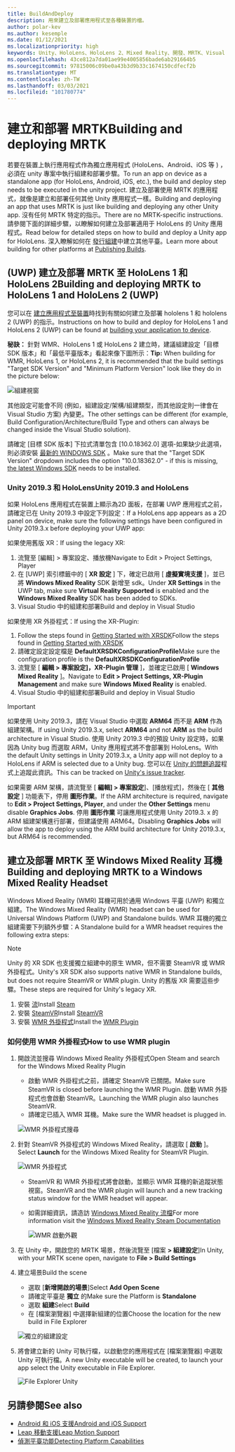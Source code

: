 ```yaml
---
title: BuildAndDeploy
description: 用來建立及部署應用程式至各種裝置的檔。
author: polar-kev
ms.author: kesemple
ms.date: 01/12/2021
ms.localizationpriority: high
keywords: Unity、HoloLens、HoloLens 2、Mixed Reality、開發、MRTK、Visual Studio、Android、IOS
ms.openlocfilehash: 43ce812a7da01ae99e4005856bade6ab291664b5
ms.sourcegitcommit: 97815006c09be0a43b3d9b33c1674150cdfecf2b
ms.translationtype: MT
ms.contentlocale: zh-TW
ms.lasthandoff: 03/03/2021
ms.locfileid: "101780774"
---
```

# <a name="building-and-deploying-mrtk"></a><span data-ttu-id="63ef6-104">建立和部署 MRTK</span><span class="sxs-lookup"><span data-stu-id="63ef6-104">Building and deploying MRTK</span></span>

<span data-ttu-id="63ef6-105">若要在裝置上執行應用程式作為獨立應用程式 (HoloLens、Android、iOS 等 ) ，必須在 unity 專案中執行組建和部署步驟。</span><span class="sxs-lookup"><span data-stu-id="63ef6-105">To run an app on device as a standalone app (for HoloLens, Android, iOS, etc.), the build and deploy step needs to be executed in the unity project.</span></span> <span data-ttu-id="63ef6-106">建立及部署使用 MRTK 的應用程式，就像是建立和部署任何其他 Unity 應用程式一樣。</span><span class="sxs-lookup"><span data-stu-id="63ef6-106">Building and deploying an app that uses MRTK is just like building and deploying any other Unity app.</span></span> <span data-ttu-id="63ef6-107">沒有任何 MRTK 特定的指示。</span><span class="sxs-lookup"><span data-stu-id="63ef6-107">There are no MRTK-specific instructions.</span></span> <span data-ttu-id="63ef6-108">請參閱下面的詳細步驟，以瞭解如何建立及部署適用于 HoloLens 的 Unity 應用程式。</span><span class="sxs-lookup"><span data-stu-id="63ef6-108">Read below for detailed steps on how to build and deploy a Unity app for HoloLens.</span></span>  <span data-ttu-id="63ef6-109">深入瞭解如何在 [發行組建](https://docs.unity3d.com/Manual/PublishingBuilds.html)中建立其他平臺。</span><span class="sxs-lookup"><span data-stu-id="63ef6-109">Learn more about building for other platforms at [Publishing Builds](https://docs.unity3d.com/Manual/PublishingBuilds.html).</span></span>

## <a name="building-and-deploying-mrtk-to-hololens-1-and-hololens-2-uwp"></a><span data-ttu-id="63ef6-110"> (UWP) 建立及部署 MRTK 至 HoloLens 1 和 HoloLens 2</span><span class="sxs-lookup"><span data-stu-id="63ef6-110">Building and deploying MRTK to HoloLens 1 and HoloLens 2 (UWP)</span></span>

<span data-ttu-id="63ef6-111">您可以在 [建立應用程式至裝置](https://docs.microsoft.com/windows/mixed-reality/mrlearning-base-ch1#build-your-application-to-your-device)時找到有關如何建立及部署 hololens 1 和 hololens 2 (UWP) 的指示。</span><span class="sxs-lookup"><span data-stu-id="63ef6-111">Instructions on how to build and deploy for HoloLens 1 and HoloLens 2 (UWP) can be found at [building your application to device](https://docs.microsoft.com/windows/mixed-reality/mrlearning-base-ch1#build-your-application-to-your-device).</span></span>

<span data-ttu-id="63ef6-112">**秘訣：** 針對 WMR、HoloLens 1 或 HoloLens 2 建立時，建議組建設定「目標 SDK 版本」和「最低平臺版本」看起來像下圖所示：</span><span class="sxs-lookup"><span data-stu-id="63ef6-112">**Tip:** When building for WMR, HoloLens 1, or HoloLens 2, it is recommended that the build settings "Target SDK Version" and "Minimum Platform Version" look like they do in the picture below:</span></span>

![組建視窗](../features/Images/getting_started/BuildWindow.png)

<span data-ttu-id="63ef6-114">其他設定可能會不同 (例如，組建設定/架構/組建類型，而其他設定則一律會在 Visual Studio 方案) 內變更。</span><span class="sxs-lookup"><span data-stu-id="63ef6-114">The other settings can be different (for example, Build Configuration/Architecture/Build Type and others can always be changed inside the Visual Studio solution).</span></span>

<span data-ttu-id="63ef6-115">請確定 [目標 SDK 版本] 下拉式清單包含 [10.0.18362.0] 選項-如果缺少此選項，則必須安裝 [最新的 WINDOWS SDK](https://developer.microsoft.com/windows/downloads/windows-10-sdk) 。</span><span class="sxs-lookup"><span data-stu-id="63ef6-115">Make sure that the "Target SDK Version" dropdown includes the option "10.0.18362.0" - if this is missing, [the latest Windows SDK](https://developer.microsoft.com/windows/downloads/windows-10-sdk) needs to be installed.</span></span>

### <a name="unity-20193-and-hololens"></a><span data-ttu-id="63ef6-116">Unity 2019.3 和 HoloLens</span><span class="sxs-lookup"><span data-stu-id="63ef6-116">Unity 2019.3 and HoloLens</span></span>

<span data-ttu-id="63ef6-117">如果 HoloLens 應用程式在裝置上顯示為2D 面板，在部署 UWP 應用程式之前，請確定已在 Unity 2019.3 中設定下列設定：</span><span class="sxs-lookup"><span data-stu-id="63ef6-117">If a HoloLens app appears as a 2D panel on device, make sure the following settings have been configured in Unity 2019.3.x before deploying your UWP app:</span></span>

<span data-ttu-id="63ef6-118">如果使用舊版 XR：</span><span class="sxs-lookup"><span data-stu-id="63ef6-118">If using the legacy XR:</span></span>

1. <span data-ttu-id="63ef6-119">流覽至 [編輯] > 專案設定、播放機</span><span class="sxs-lookup"><span data-stu-id="63ef6-119">Navigate to Edit > Project Settings, Player</span></span>
1. <span data-ttu-id="63ef6-120">在 [UWP] 索引標籤中的 [ **XR 設定** ] 下，確定已啟用 [ **虛擬實境支援** ]，並已將 **Windows Mixed Reality** SDK 新增至 sdk。</span><span class="sxs-lookup"><span data-stu-id="63ef6-120">Under **XR Settings** in the UWP tab, make sure **Virtual Reality Supported** is enabled and the **Windows Mixed Reality** SDK has been added to SDKs.</span></span>
1. <span data-ttu-id="63ef6-121">Visual Studio 中的組建和部署</span><span class="sxs-lookup"><span data-stu-id="63ef6-121">Build and deploy in Visual Studio</span></span>

<span data-ttu-id="63ef6-122">如果使用 XR 外掛程式：</span><span class="sxs-lookup"><span data-stu-id="63ef6-122">If using the XR-Plugin:</span></span>

1. <span data-ttu-id="63ef6-123">Follow the steps found in [Getting Started with XRSDK](../configuration/GettingStartedWithMRTKAndXRSDK.md)</span><span class="sxs-lookup"><span data-stu-id="63ef6-123">Follow the steps found in [Getting Started with XRSDK](../configuration/GettingStartedWithMRTKAndXRSDK.md)</span></span>
1. <span data-ttu-id="63ef6-124">請確定設定設定檔是 **DefaultXRSDKConfigurationProfile**</span><span class="sxs-lookup"><span data-stu-id="63ef6-124">Make sure the configuration profile is the **DefaultXRSDKConfigurationProfile**</span></span>
1. <span data-ttu-id="63ef6-125">流覽至 [ **編輯 > 專案設定]，XR-Plugin 管理** ]，並確定已啟用 [ **Windows Mixed Reality** ]。</span><span class="sxs-lookup"><span data-stu-id="63ef6-125">Navigate to **Edit > Project Settings, XR-Plugin Management** and make sure **Windows Mixed Reality** is enabled.</span></span>
1. <span data-ttu-id="63ef6-126">Visual Studio 中的組建和部署</span><span class="sxs-lookup"><span data-stu-id="63ef6-126">Build and deploy in Visual Studio</span></span>

>[!IMPORTANT]
> <span data-ttu-id="63ef6-127">如果使用 Unity 2019.3，請在 Visual Studio 中選取 **ARM64** 而不是 **ARM** 作為組建架構。</span><span class="sxs-lookup"><span data-stu-id="63ef6-127">If using Unity 2019.3.x, select **ARM64** and not **ARM** as the build architecture in Visual Studio.</span></span> <span data-ttu-id="63ef6-128">使用 Unity 2019.3 中的預設 Unity 設定時，如果因為 Unity bug 而選取 ARM，Unity 應用程式將不會部署到 HoloLens。</span><span class="sxs-lookup"><span data-stu-id="63ef6-128">With the default Unity settings in Unity 2019.3.x, a Unity app will not deploy to a HoloLens if ARM is selected due to a Unity bug.</span></span> <span data-ttu-id="63ef6-129">您可以在 [Unity 的問題追蹤](https://issuetracker.unity3d.com/issues/enabling-graphics-jobs-in-2019-dot-3-x-results-in-a-crash-or-nothing-rendering-on-hololens-2)程式上追蹤此資訊。</span><span class="sxs-lookup"><span data-stu-id="63ef6-129">This can be tracked on [Unity's issue tracker](https://issuetracker.unity3d.com/issues/enabling-graphics-jobs-in-2019-dot-3-x-results-in-a-crash-or-nothing-rendering-on-hololens-2).</span></span>
>
> <span data-ttu-id="63ef6-130">如果需要 ARM 架構，請流覽至 [ **編輯] > 專案設定**]、[播放程式]，然後在 [ **其他設定** ] 功能表下，停用 **圖形作業**。</span><span class="sxs-lookup"><span data-stu-id="63ef6-130">If the ARM architecture is required, navigate to **Edit > Project Settings, Player**, and under the **Other Settings** menu disable **Graphics Jobs**.</span></span> <span data-ttu-id="63ef6-131">停用 **圖形作業** 可讓應用程式使用 Unity 2019.3. x 的 ARM 組建架構進行部署，但建議使用 ARM64。</span><span class="sxs-lookup"><span data-stu-id="63ef6-131">Disabling **Graphics Jobs** will allow the app to deploy using the ARM build architecture for Unity 2019.3.x, but ARM64 is recommended.</span></span>

## <a name="building-and-deploying-mrtk-to-a-windows-mixed-reality-headset"></a><span data-ttu-id="63ef6-132">建立及部署 MRTK 至 Windows Mixed Reality 耳機</span><span class="sxs-lookup"><span data-stu-id="63ef6-132">Building and deploying MRTK to a Windows Mixed Reality Headset</span></span>

<span data-ttu-id="63ef6-133">Windows Mixed Reality (WMR) 耳機可用於通用 Windows 平臺 (UWP) 和獨立組建。</span><span class="sxs-lookup"><span data-stu-id="63ef6-133">The Windows Mixed Reality (WMR) headset can be used for Universal Windows Platform (UWP) and Standalone builds.</span></span>  <span data-ttu-id="63ef6-134">WMR 耳機的獨立組建需要下列額外步驟：</span><span class="sxs-lookup"><span data-stu-id="63ef6-134">A Standalone build for a WMR headset requires the following extra steps:</span></span>

> [!NOTE]
> <span data-ttu-id="63ef6-135">Unity 的 XR SDK 也支援獨立組建中的原生 WMR，但不需要 SteamVR 或 WMR 外掛程式。</span><span class="sxs-lookup"><span data-stu-id="63ef6-135">Unity's XR SDK also supports native WMR in Standalone builds, but does not require SteamVR or WMR plugin.</span></span> <span data-ttu-id="63ef6-136">Unity 的舊版 XR 需要這些步驟。</span><span class="sxs-lookup"><span data-stu-id="63ef6-136">These steps are required for Unity's legacy XR.</span></span>

1. <span data-ttu-id="63ef6-137">安裝 [流](https://store.steampowered.com/about/)</span><span class="sxs-lookup"><span data-stu-id="63ef6-137">Install [Steam](https://store.steampowered.com/about/)</span></span>
1. <span data-ttu-id="63ef6-138">安裝 [SteamVR](https://store.steampowered.com/app/250820/SteamVR/)</span><span class="sxs-lookup"><span data-stu-id="63ef6-138">Install [SteamVR](https://store.steampowered.com/app/250820/SteamVR/)</span></span>
1. <span data-ttu-id="63ef6-139">安裝 [WMR 外掛程式](https://store.steampowered.com/app/719950/Windows_Mixed_Reality_for_SteamVR/)</span><span class="sxs-lookup"><span data-stu-id="63ef6-139">Install the [WMR Plugin](https://store.steampowered.com/app/719950/Windows_Mixed_Reality_for_SteamVR/)</span></span>

### <a name="how-to-use-wmr-plugin"></a><span data-ttu-id="63ef6-140">如何使用 WMR 外掛程式</span><span class="sxs-lookup"><span data-stu-id="63ef6-140">How to use WMR plugin</span></span>

1. <span data-ttu-id="63ef6-141">開啟流並搜尋 Windows Mixed Reality 外掛程式</span><span class="sxs-lookup"><span data-stu-id="63ef6-141">Open Steam and search for the Windows Mixed Reality Plugin</span></span>
    - <span data-ttu-id="63ef6-142">啟動 WMR 外掛程式之前，請確定 SteamVR 已關閉。</span><span class="sxs-lookup"><span data-stu-id="63ef6-142">Make sure SteamVR is closed before launching the WMR Plugin.</span></span> <span data-ttu-id="63ef6-143">啟動 WMR 外掛程式也會啟動 SteamVR。</span><span class="sxs-lookup"><span data-stu-id="63ef6-143">Launching the WMR plugin also launches SteamVR.</span></span>
    - <span data-ttu-id="63ef6-144">請確定已插入 WMR 耳機。</span><span class="sxs-lookup"><span data-stu-id="63ef6-144">Make sure the WMR headset is plugged in.</span></span>

    ![WMR 外掛程式搜尋](../features/Images/BuildDeploy/WMR/SteamSearchWMRPlugin.png)

1. <span data-ttu-id="63ef6-146">針對 SteamVR 外掛程式的 Windows Mixed Reality，請選取 [ **啟動** ]。</span><span class="sxs-lookup"><span data-stu-id="63ef6-146">Select **Launch** for the Windows Mixed Reality for SteamVR Plugin.</span></span>

    ![WMR 外掛程式](../features/Images/BuildDeploy/WMR/WMRPlugin.png)

    - <span data-ttu-id="63ef6-148">SteamVR 和 WMR 外掛程式將會啟動，並顯示 WMR 耳機的新追蹤狀態視窗。</span><span class="sxs-lookup"><span data-stu-id="63ef6-148">SteamVR and the WMR plugin will launch and a new tracking status window for the WMR headset will appear.</span></span>
    - <span data-ttu-id="63ef6-149">如需詳細資訊，請造訪 [Windows Mixed Reality 流檔](https://support.microsoft.com/help/4053622/windows-10-play-steamvr-games-in-windows-mixed-reality)</span><span class="sxs-lookup"><span data-stu-id="63ef6-149">For more information visit the [Windows Mixed Reality Steam Documentation](https://support.microsoft.com/help/4053622/windows-10-play-steamvr-games-in-windows-mixed-reality)</span></span>

        ![WMR 啟動外觀](../features/Images/BuildDeploy/WMR/WMRPluginActive.png)

1. <span data-ttu-id="63ef6-151">在 Unity 中，開啟您的 MRTK 場景，然後流覽至 [檔案 **> 組建設定**]</span><span class="sxs-lookup"><span data-stu-id="63ef6-151">In Unity, with your MRTK scene open, navigate to **File > Build Settings**</span></span>

1. <span data-ttu-id="63ef6-152">建立場景</span><span class="sxs-lookup"><span data-stu-id="63ef6-152">Build the scene</span></span>
    - <span data-ttu-id="63ef6-153">選取 [**新增開啟的場景**]</span><span class="sxs-lookup"><span data-stu-id="63ef6-153">Select **Add Open Scene**</span></span>
    - <span data-ttu-id="63ef6-154">請確定平臺是 **獨立** 的</span><span class="sxs-lookup"><span data-stu-id="63ef6-154">Make sure the Platform is **Standalone**</span></span>
    - <span data-ttu-id="63ef6-155">選取 **組建**</span><span class="sxs-lookup"><span data-stu-id="63ef6-155">Select **Build**</span></span>
    - <span data-ttu-id="63ef6-156">在 [檔案瀏覽器] 中選擇新組建的位置</span><span class="sxs-lookup"><span data-stu-id="63ef6-156">Choose the location for the new build in File Explorer</span></span>

    ![獨立的組建設定](../features/Images/BuildDeploy/WMR/BuildSettingsStandaloneUnity.png)

1. <span data-ttu-id="63ef6-158">將會建立新的 Unity 可執行檔，以啟動您的應用程式在 [檔案瀏覽器] 中選取 Unity 可執行檔。</span><span class="sxs-lookup"><span data-stu-id="63ef6-158">A new Unity executable will be created, to launch your app select the Unity executable in File Explorer.</span></span>

    ![File Explorer Unity](../features/Images/BuildDeploy/WMR/FileExplorerUnityExe.png)

## <a name="see-also"></a><span data-ttu-id="63ef6-160">另請參閱</span><span class="sxs-lookup"><span data-stu-id="63ef6-160">See also</span></span>

- [<span data-ttu-id="63ef6-161">Android 和 iOS 支援</span><span class="sxs-lookup"><span data-stu-id="63ef6-161">Android and iOS Support</span></span>](../features/CrossPlatform/UsingARFoundation.md)
- [<span data-ttu-id="63ef6-162">Leap 移動支援</span><span class="sxs-lookup"><span data-stu-id="63ef6-162">Leap Motion Support</span></span>](../features/CrossPlatform/LeapMotionMRTK.md)
- [<span data-ttu-id="63ef6-163">偵測平臺功能</span><span class="sxs-lookup"><span data-stu-id="63ef6-163">Detecting Platform Capabilities</span></span>](../features/DetectingPlatformCapabilities.md)
